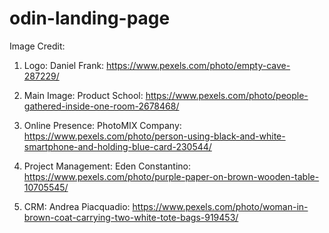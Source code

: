 # odin-landing-page

Image Credit:

1. Logo: Daniel Frank: https://www.pexels.com/photo/empty-cave-287229/

2. Main Image: Product School: https://www.pexels.com/photo/people-gathered-inside-one-room-2678468/

3. Online Presence: PhotoMIX Company: https://www.pexels.com/photo/person-using-black-and-white-smartphone-and-holding-blue-card-230544/

4. Project Management: Eden Constantino: https://www.pexels.com/photo/purple-paper-on-brown-wooden-table-10705545/

5. CRM: Andrea Piacquadio: https://www.pexels.com/photo/woman-in-brown-coat-carrying-two-white-tote-bags-919453/